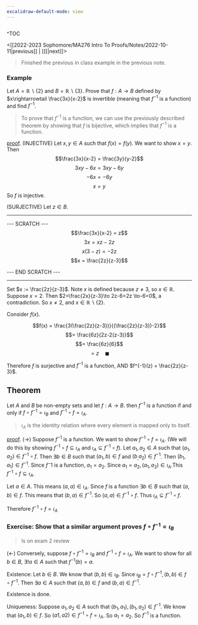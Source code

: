 ```yaml
---
excalidraw-default-mode: view
---
```



```toc

```

^TOC

<[[2022-2023 Sophomore/MA276 Intro To Proofs/Notes/2022-10-11|previous]] | [[[|next]]>

> Finished the previous in class example in the previous note.

### Example

Let $A = \mathbb{R}\backslash \{2\}$ and $B = \mathbb{R}\backslash \{3\}$. Prove that $f:A\to B$ defined by $x\rightarrowtail \frac{3x}{x-2}$ is invertible (meaning that $f^{-1}$ is a function) and find $f^{-1}$. 

> To prove that $f^{-1}$ is a function, we can use the previously described theorem by showing that $f$ is bijective, which implies that $f^{-1}$ is a function.


<u>proof</u>. (INJECTIVE) Let $x,y \in A$ such that $f(x) = f(y)$. We want to show $x=y$. Then 
$$\frac{3x}{x-2} = \frac{3y}{y-2}$$
$$3xy-6x=3xy-6y$$
$$-6x=-6y$$
$$x=y$$
So $f$ is injective.

(SURJECTIVE) Let $z \in B$.

---
--- SCRATCH ---
$$\frac{3x}{x-2} = z$$
$$3x=xz-2z$$
$$x(3-z) = -2z$$
$$x = \frac{2z}{z-3}$$

--- END SCRATCH ---

--- 

Set $x := \frac{2z}{z-3}$. Note $x$ is defined because $z\neq 3$, so $x \in \mathbb{R}$. Suppose $x=2$. Then $2=\frac{2x}{z-3}\to 2z-6=2z \to-6=0$, a contradiction. So $x \neq 2$, and $x\in \mathbb{R}\backslash\{2\}$.

Consider $f(x)$. 

$$f(x) = \frac{3(\frac{2z}{z-3})}{(\frac{2z}{z-3})-2}$$
$$= \frac{6z}{2z-2(z-3)}$$
$$= \frac{6z}{6}$$
$$= z\quad\blacksquare$$

Therefore $f$ is surjective and $f^{-1}$ is a function, AND $f^{-1}(z) = \frac{2z}{z-3}$.

## Theorem

Let $A$ and $B$ be non-empty sets and let $f:A\to B$. then $f^{-1}$ is a function if and only if $f\circ f^{-1} = \iota_B$ and $f^{-1}\circ f =\iota_A$.
> $\iota_A$ is the identity relation where every element is mapped only to itself.

<u>proof</u>. $(\to)$ Suppose $f^{-1}$ is a function. We want to show $f^{-1}\circ f = \iota_A$. (We will do this by showing $f^{-1}\circ f \subseteq \iota_A$ and $\iota_A \subseteq f^{-1}\circ f$).
Let $a_1,a_2 \in A$ such that $(a_1,a_2)\in f^{-1}\circ f$. Then $\exists b \in B$ such that $(a_1,b) \in f$ and $(b_,a_2) \in f^{-1}$. Then $(b_1,a_1) \in f^{-1}$. Since $f^-1$ is a function, $a_1 = a_2$. Since $a_1 = a_2, (a_1,a_2)\in \iota_A.$This $f^{-1} \circ f \subseteq \iota_A$.

Let $a \in A$. This means $(a,a) \in \iota_A$. Since $f$ is a function $\exists b\in B$ such that $(a,b) \in f$. This means that $(b,a) \in f^{-1}$. So $(a,a) \in f^{-1}\circ f$. Thus $\iota_A \subseteq f^{-1}\circ f$. 

Therefore $f^{-1}\circ f = \iota_A$

### Exercise: Show that a similar argument proves $f\circ f^{-1} = \iota_B$
>Is on exam 2 review


$(\leftarrow)$ Conversely, suppose $f\circ f^{-1} = \iota_B$ and $f^{-1}\circ f = \iota_A$. We want to show for all $b\in B$, $\exists!a\in A$ such that $f^{-1}(b) = a$.

Existence:
Let $b \in B$. We know that $(b,b)\in \iota_B$. Since $\iota_B = f\circ f^{-1}, (b,b) \in f\circ f^{-1}$. Then $\exists a \in A$ such that $(a,b) \in f$ and $(b,a) \in f^{-1}$.

Existence is done.

Uniqueness:
Suppose $a_1,a_2 \in A$ such that $(b_1,a_1),(b_1,a_2)\in f^{-1}$. We know that $(a_1,b)\in f.$ So $(a1,a2)\in f^{-1}\circ f = \iota_A$. So $a_1=a_2$. So $f^{-1}$ is a function.